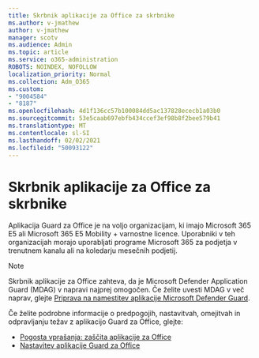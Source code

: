 ```yaml
---
title: Skrbnik aplikacije za Office za skrbnike
ms.author: v-jmathew
author: v-jmathew
manager: scotv
ms.audience: Admin
ms.topic: article
ms.service: o365-administration
ROBOTS: NOINDEX, NOFOLLOW
localization_priority: Normal
ms.collection: Adm_O365
ms.custom:
- "9004584"
- "8187"
ms.openlocfilehash: 4d1f136cc57b100084dd5ac137828ececb1a03b0
ms.sourcegitcommit: 53e5caab697ebfb434ccef3ef98b8f2bee579b41
ms.translationtype: MT
ms.contentlocale: sl-SI
ms.lasthandoff: 02/02/2021
ms.locfileid: "50093122"
---
```

# <a name="application-guard-for-office-for-admins"></a>Skrbnik aplikacije za Office za skrbnike

Aplikacija Guard za Office je na voljo organizacijam, ki imajo Microsoft 365 E5 ali Microsoft 365 E5 Mobility + varnostne licence. Uporabniki v teh organizacijah morajo uporabljati programe Microsoft 365 za podjetja v trenutnem kanalu ali na koledarju mesečnih podjetij.

> [!NOTE]
> Skrbnik aplikacije za Office zahteva, da je Microsoft Defender Application Guard (MDAG) v napravi najprej omogočen. Če želite uvesti MDAG v več naprav, glejte [Priprava na namestitev aplikacije Microsoft Defender Guard](https://docs.microsoft.com/windows/security/threat-protection/microsoft-defender-application-guard/install-md-app-guard).

Če želite podrobne informacije o predpogojih, nastavitvah, omejitvah in odpravljanju težav z aplikacijo Guard za Office, glejte:

- [Pogosta vprašanja: zaščita aplikacije za Office](https://support.microsoft.com/office/application-guard-for-office-9e0fb9c2-ffad-43bf-8ba3-78f785fdba46)
- [Nastavitev aplikacije Guard za Office](https://docs.microsoft.com/microsoft-365/security/office-365-security/install-app-guard)
